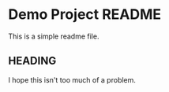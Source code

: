 # Demo Project README

This is a simple readme file.

## HEADING

I hope this isn't too much of a problem. 
